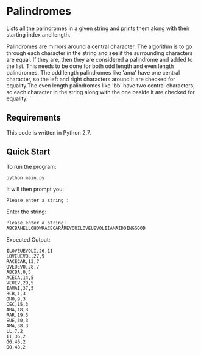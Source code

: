 # Palindromes

Lists all the palindromes in a given string and prints them along with their starting index and length. 

Palindromes are mirrors around a central character. The algorithm is to go through each character in the string and see if the surrounding characters are equal. If they are, then they are considered a palindrome and added to the list. This needs to be done for both odd length and even length palindromes. The odd length palindromes like 'ama' have one central character, so the left and right characters around it are checked for equality.The even length palindromes like 'bb' have two central characters, so each character in the string along with the one beside it are checked for equality.

## Requirements ##

This code is written in Python 2.7. 

## Quick Start #

To run the program:

    python main.py
    
 It will then prompt you:
 
    Please enter a string :
   
 Enter the string:
 
    Please enter a string: ABCBAHELLOHOWRACECARAREYOUILOVEUEVOLIIAMAIDOINGGOOD
  
 Expected Output:
 
    ILOVEUEVOLI,26,11
    LOVEUEVOL,27,9
    RACECAR,13,7
    OVEUEVO,28,7
    ABCBA,0,5
    ACECA,14,5
    VEUEV,29,5
    IAMAI,37,5
    BCB,1,3
    OHO,9,3
    CEC,15,3
    ARA,18,3
    RAR,19,3
    EUE,30,3
    AMA,38,3
    LL,7,2
    II,36,2
    GG,46,2
    OO,48,2
    
